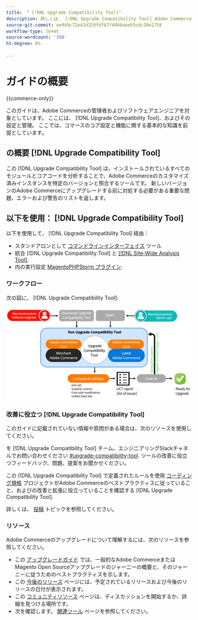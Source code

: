 ```yaml
---
title: 「 [!DNL Upgrade Compatibility Tool]"
description: 詳しくは、 [!DNL Upgrade Compatibility Tool] Adobe Commerceプロジェクトに役立つ情報です。
source-git-commit: ee949c72e42d329fdfb7f4068aeeb3cdc20e1758
workflow-type: tm+mt
source-wordcount: '350'
ht-degree: 0%

---
```



# ガイドの概要

{{commerce-only}}

このガイドは、Adobe Commerceの管理者およびソフトウェアエンジニアを対象としています。 ここには、 [!DNL Upgrade Compatibility Tool]、およびその設定と管理。 ここでは、コマースのコア設定と機能に関する基本的な知識を前提としています。

## の概要 [!DNL Upgrade Compatibility Tool]

この [!DNL Upgrade Compatibility Tool] は、インストールされているすべてのモジュールとコアコードを分析することで、Adobe Commerceのカスタマイズ済みインスタンスを特定のバージョンと照合するツールです。 新しいバージョンのAdobe Commerceにアップグレードする前に対処する必要がある重要な問題、エラーおよび警告のリストを返します。

## 以下を使用： [!DNL Upgrade Compatibility Tool]

以下を使用して、 [!DNL Upgrade Compatibility Tool] 経由：

- スタンドアロンとして [コマンドラインインターフェイス](../upgrade-compatibility-tool/run.md) ツール
- 統合 [!DNL Upgrade Compatibility Tool] と [[!DNL Site-Wide Analysis Tool]](../upgrade-compatibility-tool/integrate-analysis-tool.md).
- 内の実行設定 [MagentoPHPStorm プラグイン](../upgrade-compatibility-tool/run-configuration-phpstorm-plugin.md).

### ワークフロー

次の図に、 [!DNL Upgrade Compatibility Tool]:

![[!DNL Upgrade Compatibility Tool] 図](../../assets/upgrade-guide/uct-diagram-v5.png)

### 改善に役立つ [!DNL Upgrade Compatibility Tool]

このガイドに記載されていない情報や質問がある場合は、次のリソースを使用してください。

を [!DNL Upgrade Compatibility Tool] チーム、エンジニアリングSlackチャネルでお問い合わせください [#upgrade-compatibility-tool](https://magentocommeng.slack.com/archives/C019Y143U9F). ツールの改善に役立つフィードバック、問題、提案をお聞かせください。

この [!DNL Upgrade Compatibility Tool] で定義されたルールを使用 [コーディング規格](https://devdocs.magento.com/guides/v2.4/coding-standards/bk-coding-standards.html) プロジェクトがAdobe Commerceのベストプラクティスに従っていること、およびの改善と拡張に役立っていることを確認する [!DNL Upgrade Compatibility Tool].

詳しくは、 [投稿](https://devdocs.magento.com/guides/v2.4/coding-standards/contributing.html) トピックを参照してください。

### リソース

Adobe Commerceのアップグレードについて理解するには、次のリソースを参照してください。

- この [アップグレードガイド](https://experienceleague.adobe.com/docs/commerce-operations/upgrade-guide/overview.html) では、一般的なAdobe CommerceまたはMagento Open Sourceアップグレードのジャーニーの概要と、そのジャーニーに従うためのベストプラクティスを示します。
- この [今後のリリース](https://devdocs.magento.com/release/) ページには、予定されているリリースおよび今後のリリースの日付が表示されます。
- この [コミュニティリソース](https://developer.adobe.com/commerce/contributor/community/) ページは、ディスカッションを開始するか、詳細を見つける場所です。
- 次を確認します。 [関連ツール](https://experienceleague.adobe.com/docs/commerce-operations/upgrade-guide/related-tools.html) ページを参照してください。
